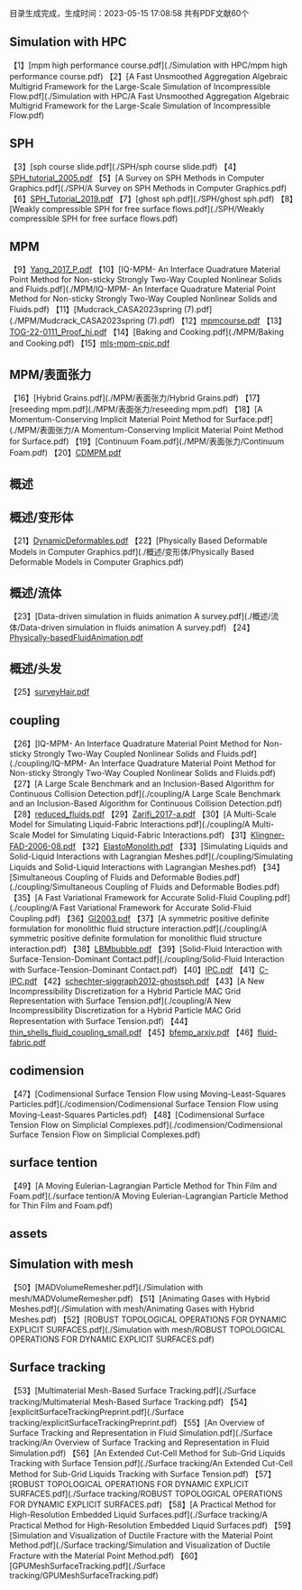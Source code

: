 目录生成完成，生成时间：2023-05-15 17:08:58 
共有PDF文献60个

 ## Simulation with HPC
【1】[mpm high performance course.pdf](./Simulation with HPC/mpm high performance course.pdf)
【2】[A Fast Unsmoothed Aggregation Algebraic Multigrid Framework for the Large-Scale Simulation of Incompressible Flow.pdf](./Simulation with HPC/A Fast Unsmoothed Aggregation Algebraic Multigrid Framework for the Large-Scale Simulation of Incompressible Flow.pdf)

 ## SPH
【3】[sph course slide.pdf](./SPH/sph course slide.pdf)
【4】[SPH_tutorial_2005.pdf](./SPH/SPH_tutorial_2005.pdf)
【5】[A Survey on SPH Methods in Computer Graphics.pdf](./SPH/A Survey on SPH Methods in Computer Graphics.pdf)
【6】[SPH_Tutorial_2019.pdf](./SPH/SPH_Tutorial_2019.pdf)
【7】[ghost sph.pdf](./SPH/ghost sph.pdf)
【8】[Weakly compressible SPH for free surface flows.pdf](./SPH/Weakly compressible SPH for free surface flows.pdf)

 ## MPM
【9】[Yang_2017_P.pdf](./MPM/Yang_2017_P.pdf)
【10】[IQ-MPM- An Interface Quadrature Material Point Method for Non-sticky Strongly Two-Way Coupled Nonlinear Solids and Fluids.pdf](./MPM/IQ-MPM- An Interface Quadrature Material Point Method for Non-sticky Strongly Two-Way Coupled Nonlinear Solids and Fluids.pdf)
【11】[Mudcrack_CASA2023spring (7).pdf](./MPM/Mudcrack_CASA2023spring (7).pdf)
【12】[mpmcourse.pdf](./MPM/mpmcourse.pdf)
【13】[TOG-22-0111_Proof_hi.pdf](./MPM/TOG-22-0111_Proof_hi.pdf)
【14】[Baking and Cooking.pdf](./MPM/Baking and Cooking.pdf)
【15】[mls-mpm-cpic.pdf](./MPM/mls-mpm-cpic.pdf)

 ## MPM/表面张力
【16】[Hybrid Grains.pdf](./MPM/表面张力/Hybrid Grains.pdf)
【17】[reseeding mpm.pdf](./MPM/表面张力/reseeding mpm.pdf)
【18】[A Momentum-Conserving Implicit Material Point Method for Surface.pdf](./MPM/表面张力/A Momentum-Conserving Implicit Material Point Method for Surface.pdf)
【19】[Continuum Foam.pdf](./MPM/表面张力/Continuum Foam.pdf)
【20】[CDMPM.pdf](./MPM/CDMPM.pdf)

 ## 概述

 ## 概述/变形体
【21】[DynamicDeformables.pdf](./概述/变形体/DynamicDeformables.pdf)
【22】[Physically Based Deformable Models in Computer Graphics.pdf](./概述/变形体/Physically Based Deformable Models in Computer Graphics.pdf)

 ## 概述/流体
【23】[Data-driven simulation in fluids animation A survey.pdf](./概述/流体/Data-driven simulation in fluids animation A survey.pdf)
【24】[Physically-basedFluidAnimation.pdf](./概述/流体/Physically-basedFluidAnimation.pdf)

 ## 概述/头发
【25】[surveyHair.pdf](./概述/头发/surveyHair.pdf)

 ## coupling
【26】[IQ-MPM- An Interface Quadrature Material Point Method for Non-sticky Strongly Two-Way Coupled Nonlinear Solids and Fluids.pdf](./coupling/IQ-MPM- An Interface Quadrature Material Point Method for Non-sticky Strongly Two-Way Coupled Nonlinear Solids and Fluids.pdf)
【27】[A Large Scale Benchmark and an Inclusion-Based Algorithm for Continuous Collision Detection.pdf](./coupling/A Large Scale Benchmark and an Inclusion-Based Algorithm for Continuous Collision Detection.pdf)
【28】[reduced_fluids.pdf](./coupling/reduced_fluids.pdf)
【29】[Zarifi_2017-a.pdf](./coupling/Zarifi_2017-a.pdf)
【30】[A Multi-Scale Model for Simulating Liquid-Fabric Interactions.pdf](./coupling/A Multi-Scale Model for Simulating Liquid-Fabric Interactions.pdf)
【31】[Klingner-FAD-2006-08.pdf](./coupling/Klingner-FAD-2006-08.pdf)
【32】[ElastoMonolith.pdf](./coupling/ElastoMonolith.pdf)
【33】[Simulating Liquids and Solid-Liquid Interactions with Lagrangian Meshes.pdf](./coupling/Simulating Liquids and Solid-Liquid Interactions with Lagrangian Meshes.pdf)
【34】[Simultaneous Coupling of Fluids and Deformable Bodies.pdf](./coupling/Simultaneous Coupling of Fluids and Deformable Bodies.pdf)
【35】[A Fast Variational Framework for Accurate Solid-Fluid Coupling.pdf](./coupling/A Fast Variational Framework for Accurate Solid-Fluid Coupling.pdf)
【36】[GI2003.pdf](./coupling/GI2003.pdf)
【37】[A symmetric positive definite formulation for monolithic fluid structure interaction.pdf](./coupling/A symmetric positive definite formulation for monolithic fluid structure interaction.pdf)
【38】[LBMbubble.pdf](./coupling/LBMbubble.pdf)
【39】[Solid-Fluid Interaction with Surface-Tension-Dominant Contact.pdf](./coupling/Solid-Fluid Interaction with Surface-Tension-Dominant Contact.pdf)
【40】[IPC.pdf](./coupling/IPC.pdf)
【41】[C-IPC.pdf](./coupling/C-IPC.pdf)
【42】[schechter-siggraph2012-ghostsph.pdf](./coupling/schechter-siggraph2012-ghostsph.pdf)
【43】[A New Incompressibility Discretization for a Hybrid Particle MAC Grid Representation with Surface Tension.pdf](./coupling/A New Incompressibility Discretization for a Hybrid Particle MAC Grid Representation with Surface Tension.pdf)
【44】[thin_shells_fluid_coupling_small.pdf](./coupling/thin_shells_fluid_coupling_small.pdf)
【45】[bfemp_arxiv.pdf](./coupling/bfemp_arxiv.pdf)
【46】[fluid-fabric.pdf](./coupling/fluid-fabric.pdf)

 ## codimension
【47】[Codimensional Surface Tension Flow using Moving-Least-Squares Particles.pdf](./codimension/Codimensional Surface Tension Flow using Moving-Least-Squares Particles.pdf)
【48】[Codimensional Surface Tension Flow on Simplicial Complexes.pdf](./codimension/Codimensional Surface Tension Flow on Simplicial Complexes.pdf)

 ## surface tention
【49】[A Moving Eulerian-Lagrangian Particle Method for Thin Film and Foam.pdf](./surface tention/A Moving Eulerian-Lagrangian Particle Method for Thin Film and Foam.pdf)

 ## assets

 ## Simulation with mesh
【50】[MADVolumeRemesher.pdf](./Simulation with mesh/MADVolumeRemesher.pdf)
【51】[Animating Gases with Hybrid Meshes.pdf](./Simulation with mesh/Animating Gases with Hybrid Meshes.pdf)
【52】[ROBUST TOPOLOGICAL OPERATIONS FOR DYNAMIC EXPLICIT SURFACES.pdf](./Simulation with mesh/ROBUST TOPOLOGICAL OPERATIONS FOR DYNAMIC EXPLICIT SURFACES.pdf)

 ## Surface tracking
【53】[Multimaterial Mesh-Based Surface Tracking.pdf](./Surface tracking/Multimaterial Mesh-Based Surface Tracking.pdf)
【54】[explicitSurfaceTrackingPreprint.pdf](./Surface tracking/explicitSurfaceTrackingPreprint.pdf)
【55】[An Overview of Surface Tracking and Representation in Fluid Simulation.pdf](./Surface tracking/An Overview of Surface Tracking and Representation in Fluid Simulation.pdf)
【56】[An Extended Cut-Cell Method for Sub-Grid Liquids Tracking with Surface Tension.pdf](./Surface tracking/An Extended Cut-Cell Method for Sub-Grid Liquids Tracking with Surface Tension.pdf)
【57】[ROBUST TOPOLOGICAL OPERATIONS FOR DYNAMIC EXPLICIT SURFACES.pdf](./Surface tracking/ROBUST TOPOLOGICAL OPERATIONS FOR DYNAMIC EXPLICIT SURFACES.pdf)
【58】[A Practical Method for High-Resolution Embedded Liquid Surfaces.pdf](./Surface tracking/A Practical Method for High-Resolution Embedded Liquid Surfaces.pdf)
【59】[Simulation and Visualization of Ductile Fracture with the Material Point Method.pdf](./Surface tracking/Simulation and Visualization of Ductile Fracture with the Material Point Method.pdf)
【60】[GPUMeshSurfaceTracking.pdf](./Surface tracking/GPUMeshSurfaceTracking.pdf)

